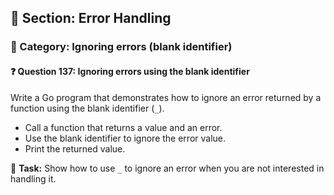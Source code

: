 ## 📘 Section: Error Handling  
### 🔹 Category: Ignoring errors (blank identifier)  
#### ❓ Question 137: Ignoring errors using the blank identifier

Write a Go program that demonstrates how to ignore an error returned by a function using the blank identifier (`_`).

- Call a function that returns a value and an error.
- Use the blank identifier to ignore the error value.
- Print the returned value.

🔧 **Task:** Show how to use `_` to ignore an error when you are not interested in handling it.

